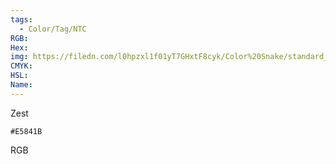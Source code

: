 ```yaml
---
tags:
  - Color/Tag/NTC
RGB:
Hex:
img: https://filedn.com/l0hpzxl1f01yT7GHxtF8cyk/Color%20Snake/standard_csv_to_svg/E5841B.svg
CMYK:
HSL:
Name:
---
```

Zest
```palette
#E5841B
```
RGB

